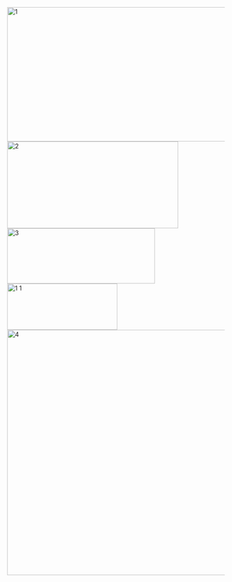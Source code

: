 <img width="862" height="311" alt="1" src="https://github.com/user-attachments/assets/1fda784b-a018-4d3e-aa94-5263b71ee2de" />
<br>

<img width="396" height="201" alt="2" src="https://github.com/user-attachments/assets/90026748-ee41-45c3-9a15-1c249290a1b3" />
<br>

<img width="342" height="128" alt="3" src="https://github.com/user-attachments/assets/e60bc89d-2ee5-4dd6-8ef1-b80fb4189647" />
<br>

<img width="255" height="107" alt="1 1" src="https://github.com/user-attachments/assets/d9c312fa-2a47-4f78-8173-425b31238985" />
<br>

<img width="598" height="568" alt="4" src="https://github.com/user-attachments/assets/abe2ad8c-3c40-4355-b0f2-ccbe1b3f9930" />
